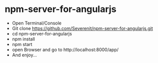 npm-server-for-angularjs
========================

* Open Terminal/Console
* Git clone https://github.com/Severenit/npm-server-for-angularjs.git
* cd npm-server-for-angularjs
* npm install
* npm start
* open Browser and go to http://localhost:8000/app/
* And enjoy...

